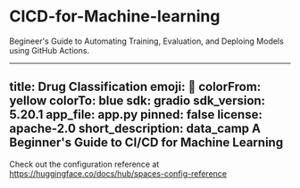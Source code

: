# CICD-for-Machine-learning
Begineer's Guide to Automating Training, Evaluation, and Deploing Models using GitHub Actions.


---
title: Drug Classification
emoji: 🐠
colorFrom: yellow
colorTo: blue
sdk: gradio
sdk_version: 5.20.1
app_file: app.py
pinned: false
license: apache-2.0
short_description: data_camp A Beginner's Guide to CI/CD for Machine Learning
---

Check out the configuration reference at https://huggingface.co/docs/hub/spaces-config-reference
